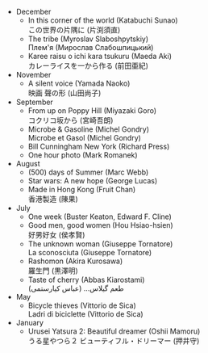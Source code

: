 
* December
  * In this corner of the world (Katabuchi Sunao)  
    この世界の片隅に (片渕須直)
  * The tribe (Myroslav Slaboshpytskiy)  
    Плем'я (Мирослав Слабошпицький)
  * Karee raisu o ichi kara tsukuru (Maeda Aki)  
    カレーライスを一から作る (前田亜紀)
* November
  * A silent voice (Yamada Naoko)  
    映画 聲の形 (山田尚子)
* September
  * From up on Poppy Hill (Miyazaki Goro)  
    コクリコ坂から (宮崎吾朗)
  * Microbe & Gasoline (Michel Gondry)  
    Microbe et Gasol (Michel Gondry)
  * Bill Cunningham New York (Richard Press)
  * One hour photo (Mark Romanek)
* August
  * (500) days of Summer (Marc Webb)
  * Star wars: A new hope (George Lucas)
  * Made in Hong Kong (Fruit Chan)  
    香港製造 (陳果)
* July
  * One week (Buster Keaton, Edward F. Cline)
  * Good men, good women (Hou Hsiao-hsien)  
    好男好女 (侯孝賢)
  * The unknown woman (Giuseppe Tornatore)  
    La sconosciuta (Giuseppe Tornatore)
  * Rashomon (Akira Kurosawa)  
    羅生門 (黒澤明)
  * Taste of cherry (Abbas Kiarostami)  
    <span dir="rtl">طعم گيلاس...‎ (عباس کیارستمی‎)</span>
* May
  * Bicycle thieves (Vittorio de Sica)  
    Ladri di biciclette (Vittorio de Sica)
* January
  * Urusei Yatsura 2: Beautiful dreamer (Oshii Mamoru)  
    うる星やつら２ ビューティフル・ドリーマー (押井守)
